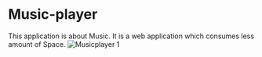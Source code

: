 # Music-player
This application is about Music. It is a web application which consumes less amount of Space.
![Musicplayer 1](https://user-images.githubusercontent.com/85840335/123758632-c1289880-d8dc-11eb-8461-8ac736a722ec.png)
